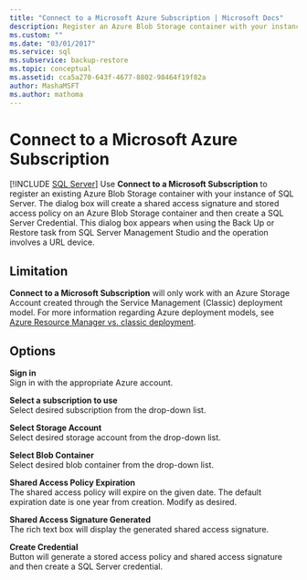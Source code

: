 ```yaml
---
title: "Connect to a Microsoft Azure Subscription | Microsoft Docs"
description: Register an Azure Blob Storage container with your instance of SQL Server, which creates a shared access signature, stored access policy, and SQL Server Credential.
ms.custom: ""
ms.date: "03/01/2017"
ms.service: sql
ms.subservice: backup-restore
ms.topic: conceptual
ms.assetid: cca5a270-643f-4677-8802-98464f19f82a
author: MashaMSFT
ms.author: mathoma
---
```

# Connect to a Microsoft Azure Subscription
 [!INCLUDE [SQL Server](../../includes/applies-to-version/sqlserver.md)]
Use **Connect to a Microsoft Subscription** to register an existing Azure Blob Storage container with your instance of SQL Server.  The dialog box will create a shared access signature and stored access policy on an Azure Blob Storage container and then create a SQL Server Credential.  This dialog box appears when using the Back Up or Restore task from SQL Server Management Studio and the operation involves a URL device.

## Limitation
**Connect to a Microsoft Subscription** will only work with an Azure Storage Account created through the Service Management (Classic) deployment model.  For more information regarding Azure deployment models, see [Azure Resource Manager vs. classic deployment](/azure/azure-resource-manager/management/deployment-models).

## Options
**Sign in**     
Sign in with the appropriate Azure account.

**Select a subscription to use**      
Select desired subscription from the drop-down list.

**Select Storage Account**  
Select desired storage account from the drop-down list.

**Select Blob Container**   
Select desired blob container from the drop-down list.

**Shared Access Policy Expiration**   
The shared access policy will expire on the given date.  The default expiration date is one year from creation.  Modify as desired.

**Shared Access Signature Generated**   
The rich text box will display the generated shared access signature.

**Create Credential**   
Button will generate a stored access policy and shared access signature and then create a SQL Server credential.